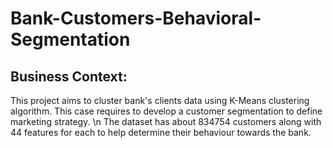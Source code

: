# Bank-Customers-Behavioral-Segmentation

## Business Context:
This project aims to cluster bank's clients data using K-Means clustering algorithm. This case requires to develop a customer segmentation to define marketing strategy. \n
The dataset has about 834754 customers along with 44 features for each to help determine their behaviour towards the bank. 
